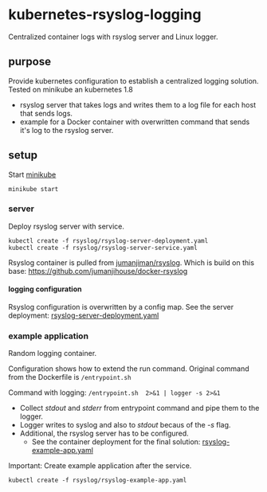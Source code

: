 # kubernetes-rsyslog-logging
Centralized container logs with rsyslog server and Linux logger.

## purpose
Provide kubernetes configuration to establish a centralized logging solution. Tested on minikube an kubernetes 1.8

* rsyslog server that takes logs and writes them to a log file for each host that sends logs.
* example for a Docker container with overwritten command that sends it's log to the rsyslog server.

## setup
Start [minikube](https://github.com/kubernetes/minikube)
```
minikube start
```

### server
Deploy rsyslog server with service.
```
kubectl create -f rsyslog/rsyslog-server-deployment.yaml
kubectl create -f rsyslog/rsyslog-server-service.yaml
```

Rsyslog container is pulled from [jumanjiman/rsyslog](https://hub.docker.com/r/jumanjiman/rsyslog/).
Which is build on this base: https://github.com/jumanjihouse/docker-rsyslog

#### logging configuration
Rsyslog configuration is overwritten by a config map.
See the server deployment: [rsyslog-server-deployment.yaml](./rsyslog-server-deployment.yaml)

### example application
Random logging container.

Configuration shows how to extend the run command. Original command from the Dockerfile is ```/entrypoint.sh```

Command with logging: ```/entrypoint.sh  2>&1 | logger -s 2>&1```

* Collect *stdout* and *stderr* from entrypoint command and pipe them to the logger.
* Logger writes to syslog and also to *stdout* becaus of the *-s* flag.
* Additional, the rsyslog server has to be configured.
    * See the container deployment for the final solution: [rsyslog-example-app.yaml](./rsyslog-example-app.yaml)

Important: Create example application after the service.

```
kubectl create -f rsyslog/rsyslog-example-app.yaml
```
